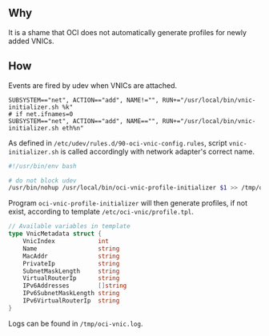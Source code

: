 ## Why

It is a shame that OCI does not automatically generate profiles for newly added VNICs.

## How

Events are fired by udev when VNICs are attached.

```
SUBSYSTEM=="net", ACTION=="add", NAME!="", RUN+="/usr/local/bin/vnic-initializer.sh %k"
# if net.ifnames=0
SUBSYSTEM=="net", ACTION=="add", NAME=="", RUN+="/usr/local/bin/vnic-initializer.sh eth%n"
```

As defined in `/etc/udev/rules.d/90-oci-vnic-config.rules`, script `vnic-initializer.sh` is called accordingly with network adapter's correct name.

```bash
#!/usr/bin/env bash

# do not block udev
/usr/bin/nohup /usr/local/bin/oci-vnic-profile-initializer $1 >> /tmp/oci-vnic.log
```

Program `oci-vnic-profile-initializer` will then generate profiles, if not exist, according to template `/etc/oci-vnic/profile.tpl`.

```go
// Available variables in template
type VnicMetadata struct {
	VnicIndex            int
	Name                 string
	MacAddr              string
	PrivateIp            string
	SubnetMaskLength     string
	VirtualRouterIp      string
	IPv6Addresses        []string
	IPv6SubnetMaskLength string
	IPv6VirtualRouterIp  string
}
```

Logs can be found in `/tmp/oci-vnic.log`.
